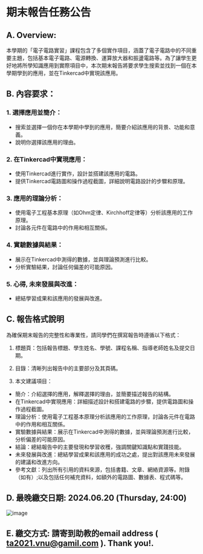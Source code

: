 # 期末報告任務公告 

## A. Overview:
本學期的「電子電路實習」課程包含了多個實作項目，涵蓋了電子電路中的不同重要主題，包括基本電子電路、電源轉換、運算放大器和振盪電路等。為了讓學生更好地將所學知識應用到實際項目中，本次期末報告將要求學生搜索並找到一個在本學期學到的應用，並在Tinkercad中實現該應用。

## B. 內容要求：

### 1. 選擇應用並簡介：

* 搜索並選擇一個你在本學期中學到的應用，簡要介紹該應用的背景、功能和意義。
* 說明你選擇該應用的理由。

### 2. 在Tinkercad中實現應用：

* 使用Tinkercad進行實作，設計並搭建該應用的電路。
* 提供Tinkercad電路圖和操作過程截圖，詳細說明電路設計的步驟和原理。

### 3. 應用的理論分析：

* 使用電子工程基本原理（如Ohm定律、Kirchhoff定律等）分析該應用的工作原理。
* 討論各元件在電路中的作用和相互關係。

### 4. 實驗數據與結果：

* 展示在Tinkercad中測得的數據，並與理論預測進行比較。
* 分析實驗結果，討論任何偏差的可能原因。

### 5. 心得, 未來發展與改進：

* 總結學習成果和該應用的發展與改進。

## C. 報告格式說明

為確保期末報告的完整性和專業性，請同學們在撰寫報告時遵循以下格式：

1. 標題頁：包括報告標題、學生姓名、學號、課程名稱、指導老師姓名及提交日期。

2. 目錄：清晰列出報告中的主要部分及其頁碼。

3. 本文建議項目：

* 簡介：介紹選擇的應用，解釋選擇的理由，並簡要描述報告的結構。
* 在Tinkercad中實現應用：詳細描述設計和搭建電路的步驟，提供電路圖和操作過程截圖。
* 理論分析：使用電子工程基本原理分析該應用的工作原理，討論各元件在電路中的作用和相互關係。
* 實驗數據與結果：展示在Tinkercad中測得的數據，並與理論預測進行比較，分析偏差的可能原因。
* 結論：總結報告中的主要發現和學習收穫，強調關鍵知識點和實踐技能。
* 未來發展與改進：總結學習成果和該應用的成功之處，提出對該應用未來發展的建議和改進方向。
* 參考文獻：列出所有引用的資料來源，包括書籍、文章、網絡資源等。附錄（如有）;以及包括任何補充資料，如額外的電路圖、數據表、程式碼等。

## D. 最晚繳交日期: 2024.06.20 (Thursday, 24:00)

![image](https://github.com/Grace-TA/eCircuitLab2024/assets/89304181/5eb47e72-7fa2-497e-aa15-e447f20ff42b)

## E. 繳交方式: 請寄到助教的email address ( ta2021.vnu@gamil.com ). Thank you!.  
